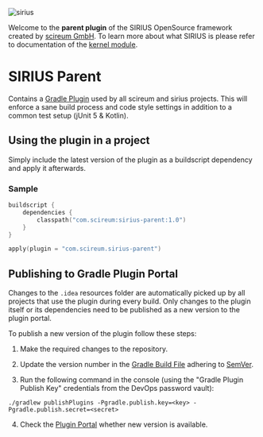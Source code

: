 ![sirius](https://raw.githubusercontent.com/scireum/sirius-kernel/master/docs/sirius.jpg)

Welcome to the **parent plugin** of the SIRIUS OpenSource framework created by [scireum GmbH](https://www.scireum.de).
To learn more about what SIRIUS is please refer to documentation of the [kernel module](https://github.com/scireum/sirius-kernel).

# SIRIUS Parent

Contains a [Gradle Plugin](https://plugins.gradle.org/plugin/com.scireum.sirius-parent) used by all scireum and sirius projects.
This will enforce a sane build process and code style settings in addition to a common test setup (jUnit 5 & Kotlin).

## Using the plugin in a project

Simply include the latest version of the plugin as a buildscript dependency and apply it afterwards.

### Sample

```kotlin
buildscript {
    dependencies {
        classpath("com.scireum:sirius-parent:1.0")
    }
}

apply(plugin = "com.scireum.sirius-parent")
```

## Publishing to Gradle Plugin Portal

Changes to the `.idea` resources folder are automatically picked up by all projects that use the plugin during every build.
Only changes to the plugin itself or its dependencies need to be published as a new version to the plugin portal.

To publish a new version of the plugin follow these steps:

1. Make the required changes to the repository.

2. Update the version number in the [Gradle Build File](/build.gradle.kts) adhering to [SemVer](https://semver.org/).

3. Run the following command in the console (using the "Gradle Plugin Publish Key" credentials from the DevOps password vault):
```shell
./gradlew publishPlugins -Pgradle.publish.key=<key> -Pgradle.publish.secret=<secret>
```

4. Check the [Plugin Portal](https://plugins.gradle.org/plugin/com.scireum.sirius-parent) whether new version is available.
